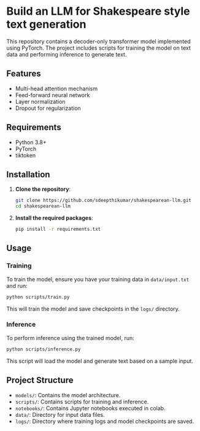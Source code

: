 # Build an LLM for Shakespeare style text generation

This repository contains a decoder-only transformer model implemented using PyTorch. The project includes scripts for training the model on text data and performing inference to generate text.

## Features

- Multi-head attention mechanism
- Feed-forward neural network
- Layer normalization
- Dropout for regularization

## Requirements

- Python 3.8+
- PyTorch
- tiktoken

## Installation

1. **Clone the repository**:
   ```bash
   git clone https://github.com/sdeepthikumar/shakespearean-llm.git
   cd shakespearean-llm
   ```

2. **Install the required packages**:
   ```bash
   pip install -r requirements.txt
   ```

## Usage

### Training

To train the model, ensure you have your training data in `data/input.txt` and run:
```bash
python scripts/train.py
```
This will train the model and save checkpoints in the `logs/` directory.

### Inference

To perform inference using the trained model, run:
```bash
python scripts/inference.py
```
This script will load the model and generate text based on a sample input.

## Project Structure

- `models/`: Contains the model architecture.
- `scripts/`: Contains scripts for training and inference.
- `notebooks/`: Contains Jupyter notebooks executed in colab.
- `data/`: Directory for input data files.
- `logs/`: Directory where training logs and model checkpoints are saved.


